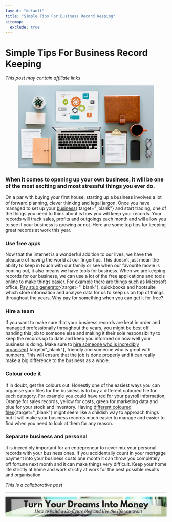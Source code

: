 ```yaml
---
layout: "default"
title: "Simple Tips For Business Record Keeping"
sitemap:
  exclude: true
---
```

# Simple Tips For Business Record Keeping
*This post may contain affiliate links*

<center>
<figure>
    <img src='/i/2018/simple-tips-for-business.jpg' alt='computer, clipboard and various notebooks on a flat surface'>
</figure>
</center>

### When it comes to opening up your own business, it will be one of the most exciting and most stressful things you ever do. 

On a par with buying your first house, starting up a business involves a lot of forward planning, clever thinking and legal jargon. Once you have managed to set up your [business](http://inspiringlifedesign.com/){:target="_blank"} and start trading, one of the things you need to think about is how you will keep your records. Your records will track sales, profits and outgoings each month and will allow you to see if your business is growing or not. Here are some top tips for keeping great records at work this year. 
 
### Use free apps
Now that the internet is a wonderful addition to our lives, we have the pleasure of having the world at our fingertips. This doesn’t just mean the ability to keep in touch with our family or see when our favourite movie is coming out, it also means we have tools for business. When we are keeping records for our business, we can use a lot of the free applications and tools online to make things easier. For example there are things such as Microsoft office, [Pay stub generator](https://www.thepaystubs.com/){:target="_blank"}, quickbooks and hootsuite which store information and analyse data for us to keep us on top of things throughout the years. Why pay for something when you can get it for free?

### Hire a team
If you want to make sure that your business records are kept in order and managed professionally throughout the years, you might be best off handing this job to someone else and making it their sole responsibility to keep the records up to date and keep you informed on how well your business is doing. Make sure to [hire someone who is incredibly organised](https://www.careerbuilder.com/advice/6-careers-for-people-who-love-to-organize){:target="_blank"}, friendly and someone who is great with numbers. This will ensure that the job is done properly and it can really make a big difference to the business as a whole. 

### Colour code it
If in doubt, get the colours out. Honestly one of the easiest ways you can organise your files for the business is to buy a different coloured file for each category. For example you could have red for your payroll information, Orange for sales records, yellow for costs, green for marketing data and blue for your stock and inventory. Having [different coloured files](https://askubuntu.com/questions/17299/what-do-the-different-colors-mean-in-ls){:target="_blank"} might seem like a childish way to approach things but it will make your business records much easier to manage and easier to find when you need to look at them for any reason.

### Separate business and personal
It is incredibly important for an entrepreneur to never mix your personal records with your business ones. If you accidentally count in your mortgage payment into your business costs one month it can throw you completely off fortune next month and it can make things very difficult. Keep your home life strictly at home and work strictly at work for the best possible results and organisation.

*This is a collaborative post*

***

<!-- START ADVERTISER: Emma Drew turn your dreams course -->
<center>
<a href="http://bit.ly/turnyourdreamsintomoney" target="_blank"><img src='/aff/turn-your-dreams-into-money-728x90.png' alt='Turn Your Dreams Into Money link to course' /></a>
</center>
<!-- END ADVERTISER: Emma Drew turn your dreams course -->












